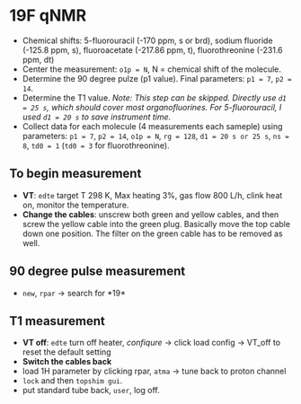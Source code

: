 # 19F qNMR
- Chemical shifts: 5-fluorouracil (-170 ppm, s or brd), sodium fluoride (-125.8 ppm, s), fluoroacetate (-217.86 ppm, t), fluorothreonine (-231.6 ppm, dt) 
- Center the measurement: `o1p = N`, N = chemical shift of the molecule.
- Determine the 90 degree pulze (p1 value). Final parameters: `p1 = 7`, `p2 = 14`.
- Determine the T1 value. *Note: This step can be skipped. Directly use `d1 = 25 s`, which should cover most organofluorines. For 5-fluorouracil, I used `d1 = 20 s` to save instrument time.*
- Collect data for each molecule (4 measurements each sameple) using parameters: `p1 = 7`, `p2 = 14`, `o1p = N`, `rg = 128`, `d1 = 20 s or 25 s`, `ns = 8`, `td0 = 1` (`td0 = 3` for fluorothreonine). 

## To begin measurement
- **VT**: `edte` target T 298 K, Max heating 3%, gas flow 800 L/h, clink heat on, monitor the temperature.
- **Change the cables**: unscrew both green and yellow cables, and then screw the yellow cable into the green plug. Basically move the top cable down one position. The filter on the green cable has to be removed as well. 

## 90 degree pulse measurement

- `new`, `rpar` -> search for \*19\*

## T1 measurement




- **VT off**: `edte` turn off heater, *confiqure* -> click load config -> VT_off to reset the default setting
- **Switch the cables back**
- load 1H parameter by clicking rpar, `atma` -> tune back to proton channel
- `lock` and then `topshim gui`.
- put standard tube back, `user`, log off.
